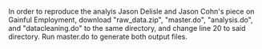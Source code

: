 In order to reproduce the analyis Jason Delisle and Jason Cohn's piece on Gainful Employment, download "raw_data.zip", "master.do", "analysis.do", and "datacleaning.do" to the same directory, and change line 20 to said directory. Run master.do to generate both output files.